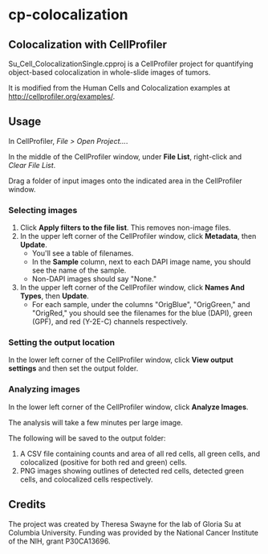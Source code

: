 # cp-colocalization
## Colocalization with CellProfiler

Su_Cell_ColocalizationSingle.cpproj is a CellProfiler project for quantifying object-based colocalization in whole-slide images of tumors.

It is modified from the Human Cells and Colocalization examples at http://cellprofiler.org/examples/.

## Usage

In CellProfiler, *File > Open Project...*.

In the middle of the CellProfiler window, under **File List**, right-click and *Clear File List*.

Drag a folder of input images onto the indicated area in the CellProfiler window.

### Selecting images

1. Click **Apply filters to the file list**. This removes non-image files.
2. In the upper left corner of the CellProfiler window, click **Metadata**, then **Update**. 
    - You'll see a table of filenames. 
    - In the **Sample** column, next to each DAPI image name, you should see the name of the sample. 
    - Non-DAPI images should say "None."
3.  In the upper left corner of the CellProfiler window, click **Names And Types**, then **Update**. 
    - For each sample, under the columns "OrigBlue", "OrigGreen," and "OrigRed," you should see the filenames for the blue (DAPI), green (GPF), and red (Y-2E-C) channels respectively.

### Setting the output location

In the lower left corner of the CellProfiler window, click **View output settings** and then set the output folder.

### Analyzing images

In the lower left corner of the CellProfiler window, click **Analyze Images**. 

The analysis will take a few minutes per large image. 

The following will be saved to the output folder:
1. A CSV file containing counts and area of all red cells, all green cells, and colocalized (positive for both red and green) cells.
2. PNG images showing outlines of detected red cells, detected green cells, and colocalized cells respectively.

## Credits

The project was created by Theresa Swayne for the lab of Gloria Su at Columbia University.
Funding was provided by the National Cancer Institute of the NIH, grant P30CA13696.
